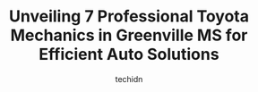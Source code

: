 ---
layout: ampstory
image: https://images.unsplash.com/photo-1504887764023-6f27056d186c?ixlib=rb-4.0.3&ixid=MnwxMjA3fDB8MHxwaG90by1wYWdlfHx8fGVufDB8fHx8&auto=format&fit=crop&w=640&h=853&q=80
author: techidn
featured: false
description: Entrust your vehicle to the 7 best Toyota Mechanic in Greenville MS, USA and experience the difference they can make. With their extensive knowledge, state-of-the-art facilities, and commitm
title: Unveiling 7 Professional Toyota Mechanics in Greenville MS for Efficient Auto Solutions
cover:
   title: Unveiling 7 Professional Toyota Mechanics in Greenville MS for Efficient Auto Solutions
   subtitle: Rickpate
   background: https://images.unsplash.com/photo-1504887764023-6f27056d186c?ixlib=rb-4.0.3&ixid=MnwxMjA3fDB8MHxwaG90by1wYWdlfHx8fGVufDB8fHx8&auto=format&fit=crop&w=640&h=853&q=80

pages: 
 - layout: thirds
   top: <h1>#1 Walmart Auto Care Centers</h1>
   bottom: "<p>I will start taking my car to another place for oil change and tires rotated which i never even got and they made me pay 20 dollars even though the lady told me on the ph</p>"
   background: https://www.knot35.com/toplist/wp-content/uploads/2023/06/best-toyota-mechanic-1-in-greenville-ms-1685841854.jpeg
   backgroundblur: true
 - layout: thirds
   top: <h1>#2 Mark Moore Auto Service Inc.</h1>
   bottom: "<p>753 S Raceway Rd, Greenville, MS 38703, United States</p>"
   background: https://www.knot35.com/toplist/wp-content/uploads/2023/06/best-toyota-mechanic-2-in-greenville-ms-1685841854.jpeg
   cta:
      link: https://www.knot35.com/toplist/unveiling-7-professional-toyota-mechanics-in-greenville-ms-for-efficient-auto-solutions/
      text: Unveiling 7 Professional Toyota Mechanics in Greenville MS for Efficient Auto Solutions
 - layout: thirds
   top: <h1>#3 Macks Auto Repair</h1>
   bottom: "<p>715 US-82, Greenville, MS 38701, United States</p>"
   background: https://www.knot35.com/toplist/wp-content/uploads/2023/06/best-toyota-mechanic-3-in-greenville-ms-1685841855.jpeg
   cta:
      link: https://www.knot35.com/toplist/unveiling-7-professional-toyota-mechanics-in-greenville-ms-for-efficient-auto-solutions/
      text: Unveiling 7 Professional Toyota Mechanics in Greenville MS for Efficient Auto Solutions
 - layout: thirds
   top: <h1>#4 Deltas Mobile Mechanic Inc.</h1>
   bottom: "<p>564 8th St, Greenville, MS 38703, United States</p>"
   background: https://images.unsplash.com/photo-1484589065579-248aad0d8b13?ixlib=rb-4.0.3&ixid=MnwxMjA3fDB8MHxwaG90by1wYWdlfHx8fGVufDB8fHx8&auto=format&fit=crop&w=640&h=853&q=80
   cta:
      link: https://www.knot35.com/toplist/unveiling-7-professional-toyota-mechanics-in-greenville-ms-for-efficient-auto-solutions/
      text: Unveiling 7 Professional Toyota Mechanics in Greenville MS for Efficient Auto Solutions
 - layout: thirds
   top: <h1>#5 A & D Auto Repair Shop</h1>
   bottom: "<p>1712 Smith St, Greenville, MS 38703, United States</p>"
   background: https://images.unsplash.com/photo-1618556658017-fd9c732d1360?ixlib=rb-4.0.3&ixid=MnwxMjA3fDB8MHxwaG90by1wYWdlfHx8fGVufDB8fHx8&auto=format&fit=crop&w=640&h=853&q=80
   cta:
      link: https://www.knot35.com/toplist/unveiling-7-professional-toyota-mechanics-in-greenville-ms-for-efficient-auto-solutions/
      text: Unveiling 7 Professional Toyota Mechanics in Greenville MS for Efficient Auto Solutions
 - layout: thirds
   top: <h1>#6 Larry and James Auto Body Shop</h1>
   bottom: "<p>971 N Broadway St, Greenville, MS 38701, United States</p>"
   background: https://images.unsplash.com/photo-1489694553447-4c9339da310d?ixlib=rb-4.0.3&ixid=MnwxMjA3fDB8MHxwaG90by1wYWdlfHx8fGVufDB8fHx8&auto=format&fit=crop&w=640&h=853&q=80
   cta:
      link: https://www.knot35.com/toplist/unveiling-7-professional-toyota-mechanics-in-greenville-ms-for-efficient-auto-solutions/
      text: Unveiling 7 Professional Toyota Mechanics in Greenville MS for Efficient Auto Solutions
 - layout: thirds
   top: <h1>#7 Main Street Auto Repair</h1>
   bottom: "<p>1643 S Main St, Greenville, MS 38701, United States</p>"
   background: https://images.unsplash.com/photo-1552083974-186346191183?ixlib=rb-4.0.3&ixid=MnwxMjA3fDB8MHxwaG90by1wYWdlfHx8fGVufDB8fHx8&auto=format&fit=crop&w=640&h=853&q=80
   cta:
      link: https://www.knot35.com/toplist/unveiling-7-professional-toyota-mechanics-in-greenville-ms-for-efficient-auto-solutions/
      text: Unveiling 7 Professional Toyota Mechanics in Greenville MS for Efficient Auto Solutions
 - layout: thirds
   middle: Continue reading...
   background: https://plus.unsplash.com/premium_photo-1664640458616-3c74f8cb4589?ixlib=rb-4.0.3&ixid=MnwxMjA3fDB8MHxwaG90by1wYWdlfHx8fGVufDB8fHx8&auto=format&fit=crop&w=640&h=853&q=80
   cta:
      link: https://www.knot35.com/toplist/unveiling-7-professional-toyota-mechanics-in-greenville-ms-for-efficient-auto-solutions/
      text: Unveiling 7 Professional Toyota Mechanics in Greenville MS for Efficient Auto Solutions
      
---